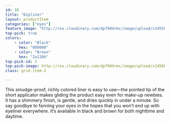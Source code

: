 ```yaml
---
id: 18
title: "Dipliner"
layout: productItem
categories: ["eyes"]
feature_image: "http://res.cloudinary.com/dp79ddrmc/image/upload/v1455006447/products/dipliner.jpg"
top-pick: true
colors:
    - color: "Black"
      hex: "000000"
    - color: "Brown"
      hex: "2a1206"
top-pick-id: 2
top-pick-image: http://res.cloudinary.com/dp79ddrmc/image/upload/v1456804124/top-pick/dipLiner.jpg
class: grid-item-2

---
```

This smudge-proof, richly colored liner is easy to use—the pointed tip of the short applicator makes gliding the product easy even for make-up newbies. It has a shimmery finish, is gentle, and dries quickly in under a minute.  So say goodbye  to fanning your eyes in the hopes that you won’t end up with eyeliner everywhere. It’s available in black and brown for both nighttime and daytime.